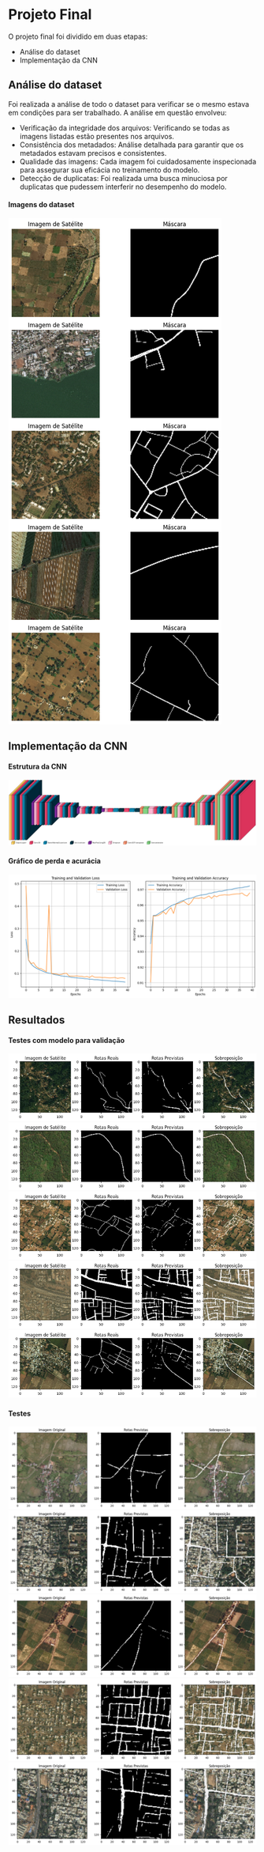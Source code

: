 # Projeto Final

O projeto final foi dividido em duas etapas:

- Análise do dataset
- Implementação da CNN

## Análise do dataset

Foi realizada a análise de todo o dataset para verificar se o mesmo estava em condições para ser trabalhado. A análise em questão envolveu:

- Verificação da integridade dos arquivos: Verificando se todas as imagens listadas estão presentes nos arquivos.
- Consistência dos metadados: Análise detalhada para garantir que os metadados estavam precisos e consistentes.
- Qualidade das imagens: Cada imagem foi cuidadosamente inspecionada para assegurar sua eficácia no treinamento do modelo.
- Detecção de duplicatas: Foi realizada uma busca minuciosa por duplicatas que pudessem interferir no desempenho do modelo.

#### Imagens do dataset
![Grafico](imagens/img_&_mask_1.png)

## Implementação da CNN

#### Estrutura da CNN

![Estrutura da CNN](imagens/unet_estrutura.png)

#### Gráfico de perda e acurácia

![Grafico](imagens/grafico.png)

## Resultados

#### Testes com modelo para validação

![Resultado](Resultados_Finais/Modelo_com_validação/1.png)
![Resultado](Resultados_Finais/Modelo_com_validação/2.png)
![Resultado](Resultados_Finais/Modelo_com_validação/3.png)
![Resultado](Resultados_Finais/Modelo_com_validação/4.png)
![Resultado](Resultados_Finais/Modelo_com_validação/5.png)

#### Testes

![Resultado](Resultados_Finais/Testes/1.png)
![Resultado](Resultados_Finais/Testes/2.png)
![Resultado](Resultados_Finais/Testes/3.png)
![Resultado](Resultados_Finais/Testes/4.png)
![Resultado](Resultados_Finais/Testes/5.png)